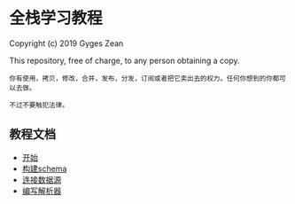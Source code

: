 # 全栈学习教程

Copyright (c) 2019 Gyges Zean

This repository, free of charge, to any person obtaining a copy.

`你有使用，拷贝，修改，合并，发布，分发，订阅或者把它卖出去的权力。任何你想到的你都可以去做。`

`不过不要触犯法律。`

## 教程文档

- [开始](./doc/get_started.md)
- [构建schema](./doc/build_a_schema.md)
- [连接数据源](./doc/hook_up_datasource.md)
- [编写解析器](./doc/graph_resolvers.md)